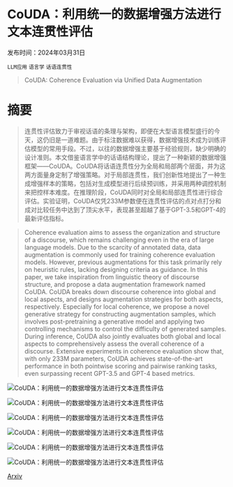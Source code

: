 # CoUDA：利用统一的数据增强方法进行文本连贯性评估

发布时间：2024年03月31日

`LLM应用` `语言学` `话语连贯性`

> CoUDA: Coherence Evaluation via Unified Data Augmentation

# 摘要

> 连贯性评估致力于审视话语的条理与架构，即便在大型语言模型盛行的今天，这仍旧是一道难题。由于标注数据难以获得，数据增强技术成为训练评估模型的常用手段。不过，以往的数据增强主要基于经验规则，缺少明确的设计准则。本文借鉴语言学中的话语结构理论，提出了一种新颖的数据增强框架——CoUDA。CoUDA将话语连贯性分为全局和局部两个层面，并为这两方面量身定制了增强策略。对于局部连贯性，我们创新性地提出了一种生成增强样本的策略，包括对生成模型进行后续预训练，并采用两种调控机制来把控样本难度。在推理阶段，CoUDA同时对全局和局部连贯性进行综合评估。实验证明，CoUDA仅凭233M参数便在连贯性评估的点对点打分和成对比较任务中达到了顶尖水平，表现甚至超越了基于GPT-3.5和GPT-4的最新评估指标。

> Coherence evaluation aims to assess the organization and structure of a discourse, which remains challenging even in the era of large language models. Due to the scarcity of annotated data, data augmentation is commonly used for training coherence evaluation models. However, previous augmentations for this task primarily rely on heuristic rules, lacking designing criteria as guidance. In this paper, we take inspiration from linguistic theory of discourse structure, and propose a data augmentation framework named CoUDA. CoUDA breaks down discourse coherence into global and local aspects, and designs augmentation strategies for both aspects, respectively. Especially for local coherence, we propose a novel generative strategy for constructing augmentation samples, which involves post-pretraining a generative model and applying two controlling mechanisms to control the difficulty of generated samples. During inference, CoUDA also jointly evaluates both global and local aspects to comprehensively assess the overall coherence of a discourse. Extensive experiments in coherence evaluation show that, with only 233M parameters, CoUDA achieves state-of-the-art performance in both pointwise scoring and pairwise ranking tasks, even surpassing recent GPT-3.5 and GPT-4 based metrics.

![CoUDA：利用统一的数据增强方法进行文本连贯性评估](../../../paper_images/2404.00681/x1.png)

![CoUDA：利用统一的数据增强方法进行文本连贯性评估](../../../paper_images/2404.00681/x2.png)

![CoUDA：利用统一的数据增强方法进行文本连贯性评估](../../../paper_images/2404.00681/x3.png)

![CoUDA：利用统一的数据增强方法进行文本连贯性评估](../../../paper_images/2404.00681/x4.png)

![CoUDA：利用统一的数据增强方法进行文本连贯性评估](../../../paper_images/2404.00681/x5.png)

![CoUDA：利用统一的数据增强方法进行文本连贯性评估](../../../paper_images/2404.00681/x6.png)

[Arxiv](https://arxiv.org/abs/2404.00681)